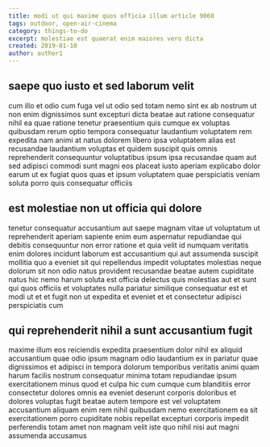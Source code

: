 ```yaml
---
title: modi ut qui maxime quos officia illum article 9060
tags: outdoor, open-air-cinema
category: things-to-do
excerpt: molestiae est quaerat enim maiores vero dicta
created: 2019-01-10
author: author1
---
```


## saepe quo iusto et sed laborum velit

cum illo et odio cum fuga vel ut odio sed totam nemo sint ex ab nostrum ut non enim dignissimos sunt excepturi dicta beatae aut ratione consequatur nihil ea quae ratione tenetur praesentium quis cumque ex voluptas quibusdam rerum optio tempora consequatur laudantium voluptatem rem expedita nam animi at natus dolorem libero ipsa voluptatem alias est recusandae laudantium voluptas et quidem suscipit quis omnis reprehenderit consequuntur voluptatibus ipsum ipsa recusandae quam aut sed adipisci commodi sunt magni eos placeat iusto aperiam explicabo dolor earum ut ex fugiat quos quas et ipsum voluptatem quae perspiciatis veniam soluta porro quis consequatur officiis

## est molestiae non ut officia qui dolore

tenetur consequatur accusantium aut saepe magnam vitae ut voluptatum ut reprehenderit aperiam sapiente enim eum aspernatur repudiandae qui debitis consequuntur non error ratione et quia velit id numquam veritatis enim dolores incidunt laborum est accusantium qui aut assumenda suscipit mollitia quo a eveniet sit qui repellendus impedit voluptates molestias neque dolorum sit non odio natus provident recusandae beatae autem cupiditate natus hic nemo harum soluta est officia delectus quis molestias aut et sunt qui quos officiis et voluptates nulla pariatur similique consequatur est et modi ut et et fugit non ut expedita et eveniet et et consectetur adipisci perspiciatis cum

## qui reprehenderit nihil a sunt accusantium fugit

maxime illum eos reiciendis expedita praesentium dolor nihil ex aliquid accusantium quae odio ipsum magnam odio laudantium ex in pariatur quae dignissimos et adipisci in tempora dolorum temporibus veritatis animi quam harum facilis nostrum consequatur minima totam repudiandae ipsum exercitationem minus quod et culpa hic cum cumque cum blanditiis error consectetur dolores omnis ea eveniet deserunt corporis doloribus et dolores voluptas fugit beatae autem tempore est vel voluptatem accusantium aliquam enim rem nihil quibusdam nemo exercitationem ea sit exercitationem porro cupiditate nobis repellat excepturi corporis impedit perferendis totam amet non magnam velit iste quo nihil nisi aut magni assumenda accusamus
